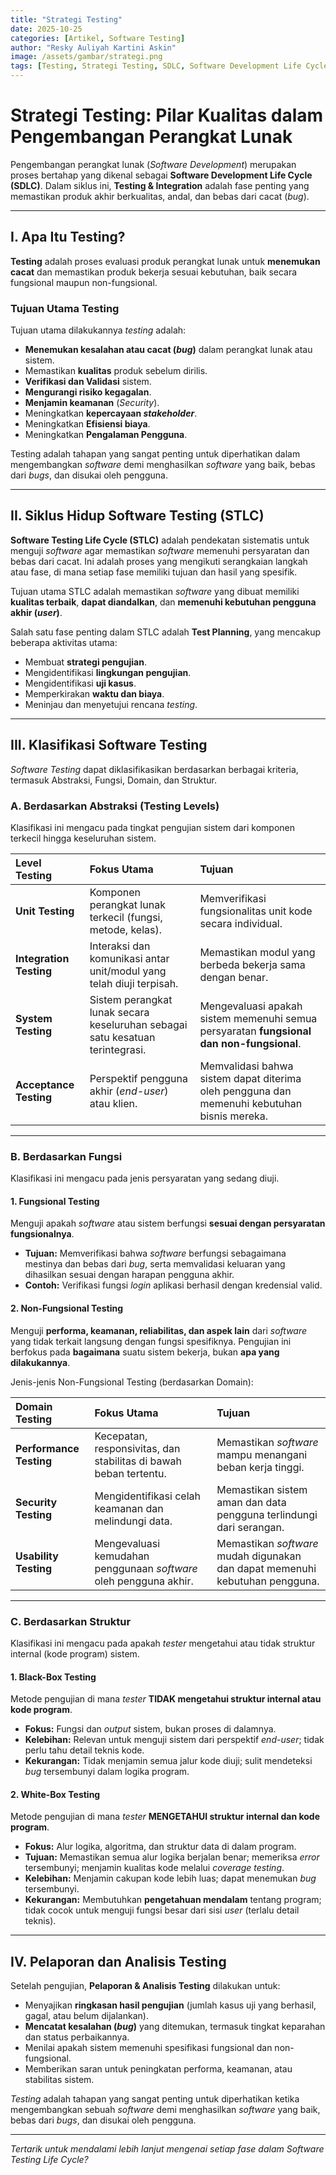 ```yaml
---
title: "Strategi Testing"
date: 2025-10-25
categories: [Artikel, Software Testing]
author: "Resky Auliyah Kartini Askin"
image: /assets/gambar/strategi.png
tags: [Testing, Strategi Testing, SDLC, Software Development Life Cycle, Black-box, White-box]
---
```


# Strategi Testing: Pilar Kualitas dalam Pengembangan Perangkat Lunak

Pengembangan perangkat lunak (*Software Development*) merupakan proses bertahap yang dikenal sebagai **Software Development Life Cycle (SDLC)**. Dalam siklus ini, **Testing & Integration** adalah fase penting yang memastikan produk akhir berkualitas, andal, dan bebas dari cacat (*bug*).

---

## I. Apa Itu Testing?

**Testing** adalah proses evaluasi produk perangkat lunak untuk **menemukan cacat** dan memastikan produk bekerja sesuai kebutuhan, baik secara fungsional maupun non-fungsional.

### Tujuan Utama Testing

Tujuan utama dilakukannya *testing* adalah:
* **Menemukan kesalahan atau cacat (*bug*)** dalam perangkat lunak atau sistem.
* Memastikan **kualitas** produk sebelum dirilis.
* **Verifikasi dan Validasi** sistem.
* **Mengurangi risiko kegagalan**.
* **Menjamin keamanan** (*Security*).
* Meningkatkan **kepercayaan *stakeholder***.
* Meningkatkan **Efisiensi biaya**.
* Meningkatkan **Pengalaman Pengguna**.

Testing adalah tahapan yang sangat penting untuk diperhatikan dalam mengembangkan *software* demi menghasilkan *software* yang baik, bebas dari *bugs*, dan disukai oleh pengguna.

---

## II. Siklus Hidup Software Testing (STLC)

**Software Testing Life Cycle (STLC)** adalah pendekatan sistematis untuk menguji *software* agar memastikan *software* memenuhi persyaratan dan bebas dari cacat. Ini adalah proses yang mengikuti serangkaian langkah atau fase, di mana setiap fase memiliki tujuan dan hasil yang spesifik.

Tujuan utama STLC adalah memastikan *software* yang dibuat memiliki **kualitas terbaik**, **dapat diandalkan**, dan **memenuhi kebutuhan pengguna akhir (*user*)**.

Salah satu fase penting dalam STLC adalah **Test Planning**, yang mencakup beberapa aktivitas utama:
* Membuat **strategi pengujian**.
* Mengidentifikasi **lingkungan pengujian**.
* Mengidentifikasi **uji kasus**.
* Memperkirakan **waktu dan biaya**.
* Meninjau dan menyetujui rencana *testing*.

---

## III. Klasifikasi Software Testing

*Software Testing* dapat diklasifikasikan berdasarkan berbagai kriteria, termasuk Abstraksi, Fungsi, Domain, dan Struktur.

### A. Berdasarkan Abstraksi (Testing Levels)

Klasifikasi ini mengacu pada tingkat pengujian sistem dari komponen terkecil hingga keseluruhan sistem.

| Level Testing | Fokus Utama | Tujuan |
| :--- | :--- | :--- |
| **Unit Testing** | Komponen perangkat lunak terkecil (fungsi, metode, kelas). | Memverifikasi fungsionalitas unit kode secara individual. |
| **Integration Testing** | Interaksi dan komunikasi antar unit/modul yang telah diuji terpisah. | Memastikan modul yang berbeda bekerja sama dengan benar. |
| **System Testing** | Sistem perangkat lunak secara keseluruhan sebagai satu kesatuan terintegrasi. | Mengevaluasi apakah sistem memenuhi semua persyaratan **fungsional dan non-fungsional**. |
| **Acceptance Testing** | Perspektif pengguna akhir (*end-user*) atau klien. | Memvalidasi bahwa sistem dapat diterima oleh pengguna dan memenuhi kebutuhan bisnis mereka. |

---

### B. Berdasarkan Fungsi

Klasifikasi ini mengacu pada jenis persyaratan yang sedang diuji.

#### 1. Fungsional Testing
Menguji apakah *software* atau sistem berfungsi **sesuai dengan persyaratan fungsionalnya**.
* **Tujuan:** Memverifikasi bahwa *software* berfungsi sebagaimana mestinya dan bebas dari *bug*, serta memvalidasi keluaran yang dihasilkan sesuai dengan harapan pengguna akhir.
* **Contoh:** Verifikasi fungsi *login* aplikasi berhasil dengan kredensial valid.

#### 2. Non-Fungsional Testing
Menguji **performa, keamanan, reliabilitas, dan aspek lain** dari *software* yang tidak terkait langsung dengan fungsi spesifiknya. Pengujian ini berfokus pada **bagaimana** suatu sistem bekerja, bukan **apa yang dilakukannya**.

Jenis-jenis Non-Fungsional Testing (berdasarkan Domain):

| Domain Testing | Fokus Utama | Tujuan |
| :--- | :--- | :--- |
| **Performance Testing** | Kecepatan, responsivitas, dan stabilitas di bawah beban tertentu. | Memastikan *software* mampu menangani beban kerja tinggi. |
| **Security Testing** | Mengidentifikasi celah keamanan dan melindungi data. | Memastikan sistem aman dan data pengguna terlindungi dari serangan. |
| **Usability Testing** | Mengevaluasi kemudahan penggunaan *software* oleh pengguna akhir. | Memastikan *software* mudah digunakan dan dapat memenuhi kebutuhan pengguna. |

---

### C. Berdasarkan Struktur

Klasifikasi ini mengacu pada apakah *tester* mengetahui atau tidak struktur internal (kode program) sistem.

#### 1. Black-Box Testing
Metode pengujian di mana *tester* **TIDAK mengetahui struktur internal atau kode program**.
* **Fokus:** Fungsi dan *output* sistem, bukan proses di dalamnya.
* **Kelebihan:** Relevan untuk menguji sistem dari perspektif *end-user*; tidak perlu tahu detail teknis kode.
* **Kekurangan:** Tidak menjamin semua jalur kode diuji; sulit mendeteksi *bug* tersembunyi dalam logika program.

#### 2. White-Box Testing
Metode pengujian di mana *tester* **MENGETAHUI struktur internal dan kode program**.
* **Fokus:** Alur logika, algoritma, dan struktur data di dalam program.
* **Tujuan:** Memastikan semua alur logika berjalan benar; memeriksa *error* tersembunyi; menjamin kualitas kode melalui *coverage testing*.
* **Kelebihan:** Menjamin cakupan kode lebih luas; dapat menemukan *bug* tersembunyi.
* **Kekurangan:** Membutuhkan **pengetahuan mendalam** tentang program; tidak cocok untuk menguji fungsi besar dari sisi *user* (terlalu detail teknis).

---

## IV. Pelaporan dan Analisis Testing

Setelah pengujian, **Pelaporan & Analisis Testing** dilakukan untuk:
* Menyajikan **ringkasan hasil pengujian** (jumlah kasus uji yang berhasil, gagal, atau belum dijalankan).
* **Mencatat kesalahan (*bug*)** yang ditemukan, termasuk tingkat keparahan dan status perbaikannya.
* Menilai apakah sistem memenuhi spesifikasi fungsional dan non-fungsional.
* Memberikan saran untuk peningkatan performa, keamanan, atau stabilitas sistem.

*Testing* adalah tahapan yang sangat penting untuk diperhatikan ketika mengembangkan sebuah *software* demi menghasilkan *software* yang baik, bebas dari *bugs*, dan disukai oleh pengguna.

---

*Tertarik untuk mendalami lebih lanjut mengenai setiap fase dalam Software Testing Life Cycle?*